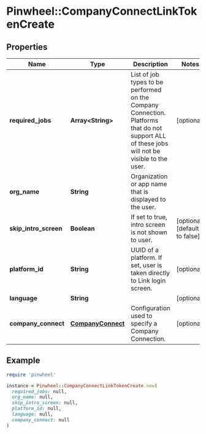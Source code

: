 # Pinwheel::CompanyConnectLinkTokenCreate

## Properties

| Name | Type | Description | Notes |
| ---- | ---- | ----------- | ----- |
| **required_jobs** | **Array&lt;String&gt;** | List of job types to be performed on the Company Connection. Platforms that do not support ALL of these jobs will not be visible to the user. | [optional] |
| **org_name** | **String** | Organization or app name that is displayed to the user. |  |
| **skip_intro_screen** | **Boolean** | If set to true, intro screen is not shown to user. | [optional][default to false] |
| **platform_id** | **String** | UUID of a platform. If set, user is taken directly to Link login screen. | [optional] |
| **language** | **String** |  | [optional] |
| **company_connect** | [**CompanyConnect**](CompanyConnect.md) | Configuration used to specify a Company Connection. | [optional] |

## Example

```ruby
require 'pinwheel'

instance = Pinwheel::CompanyConnectLinkTokenCreate.new(
  required_jobs: null,
  org_name: null,
  skip_intro_screen: null,
  platform_id: null,
  language: null,
  company_connect: null
)
```

